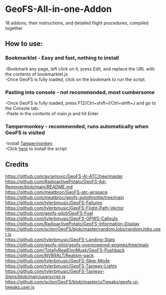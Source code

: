 # GeoFS-All-in-one-Addon
18 addons, their instructions, and detailed flight procedures, compiled together <br/>
## How to use: <br/>
### Bookmarklet - Easy and fast, nothing to install
-Bookmark any page, left click on it, press Edit, and replace the URL with the contents of bookmarklet.js <br/>
-Once GeoFS is fully loaded, click on the bookmark to run the script.
### Pasting into console - not recommended, most cumbersome
-Once GeoFS is fully loaded, press F12/Ctrl+shift+I/Ctrl+shift+J and go to the Console tab. <br/>
-Paste in the contents of main.js and hit Enter
### Tampermonkey - recommended, runs automatically when GeoFS is visited
-Install [Tampermonkey](https://www.tampermonkey.net/) <br/>
-Click [here](https://www.tampermonkey.net/script_installation.php#url=https://github.com/geofs-pilot/GeoFS-All-in-one-Addon/raw/main/userscript.user.js) to install the script
## Credits
https://github.com/avramovic/GeoFS-AI-ATC/tree/master <br/>
https://github.com/RadioactivePotato/GeoFS-Ad-Remover/blob/main/README.md <br/>
https://github.com/meatbroc/GeoFS-atc-airspace <br/>
https://github.com/meatbroc/geofs-autothrottle/tree/main <br/>
https://github.com/tylerbmusic/GeoFS-Failures <br/>
https://github.com/tylerbmusic/GeoFS-Flight-Path-Vector <br/>
https://github.com/geofs-pilot/GeoFS-Fuel <br/>
https://github.com/tylerbmusic/GeoFS-GPWS-Callouts <br/>
https://github.com/RadioactivePotato/GeoFS-Information-Display <br/>
https://github.com/scitor/GeoFS/blob/master/randomJobs/randomJobs.user.js <br/>
https://github.com/tylerbmusic/GeoFS-Landing-Stats <br/>
https://github.com/geofs-pilot/geofs-overpowered-engines/tree/main <br/>
https://github.com/TotallyRealElonMusk/GeoFS-Pushback <br/>
https://github.com/NVB9ALT/Realism-pack. <br/>
https://github.com/tylerbmusic/GeoFS-Slew-Mode <br/>
https://github.com/tylerbmusic/GeoFS-Taxiway-Lights <br/>
https://github.com/tylerbmusic/GeoFS-Taxiway-Signs/blob/main/userscript.js <br/>
https://github.com/scitor/GeoFS/blob/master/uiTweaks/geofs-ui-tweaks.user.js
